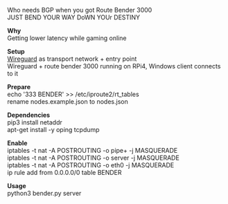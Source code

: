 Who needs BGP when you got Route Bender 3000<br />
JUST BEND YOUR WAY DoWN YOUr DESTINY

**Why**<br />
Getting lower latency while gaming online

**Setup**<br />
[Wireguard](https://github.com/wireguard) as transport network + entry point<br />
Wireguard + route bender 3000 running on RPi4, Windows client connects to it

**Prepare**<br />
echo '333 BENDER' >> /etc/iproute2/rt_tables<br />
rename nodes.example.json to nodes.json

**Dependencies**<br />
pip3 install netaddr<br />
apt-get install -y oping tcpdump

**Enable**<br />
iptables -t nat -A POSTROUTING -o pipe+ -j MASQUERADE<br />
iptables -t nat -A POSTROUTING -o server -j MASQUERADE<br />
iptables -t nat -A POSTROUTING -o eth0 -j MASQUERADE<br />
ip rule add from 0.0.0.0/0 table BENDER<br />

**Usage**<br />
python3 bender.py server
